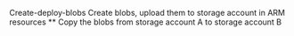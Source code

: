  Create-deploy-blobs
 Create blobs, upload them to storage account in ARM resources **
 Copy the blobs from storage account A to storage account B
